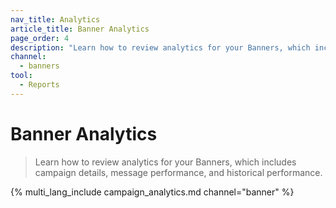 ```yaml
---
nav_title: Analytics
article_title: Banner Analytics
page_order: 4
description: "Learn how to review analytics for your Banners, which includes campaign details, message performance, and historical performance."
channel:
  - banners
tool:
  - Reports
---
```


# Banner Analytics

> Learn how to review analytics for your Banners, which includes campaign details, message performance, and historical performance.

{% multi_lang_include campaign_analytics.md channel="banner" %}